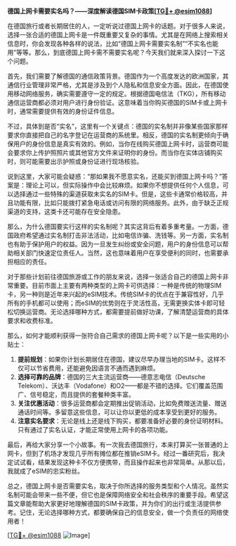 **德国上网卡需要实名吗？——深度解读德国SIM卡政策[[TG💪+ @esim1088](https://t.me/s/esim1088)]**

在德国旅行或者长期居住的人，一定听说过德国上网卡的话题。对于很多人来说，选择一张合适的德国上网卡是一件既重要又复杂的事情。尤其是在网络上搜索相关信息时，你会发现各种各样的说法，比如“德国上网卡需要实名制”“不实名也能用”等等。那么，到底德国上网卡需不需要实名呢？今天我们就来深入探讨一下这个问题。

首先，我们需要了解德国的通信政策背景。德国作为一个高度发达的欧洲国家，其通信行业管理非常严格，尤其是涉及到个人隐私和信息安全方面。因此，在德国使用移动网络服务，确实需要遵守一定的规定。根据德国电信法（TKG），所有移动通信运营商都必须对用户进行身份验证。这意味着当你购买德国的SIM卡或上网卡时，通常需要提供有效的身份证件信息。

不过，具体到是否“实名”，这里有一个关键点：德国的实名制并非像某些国家那样要求你直接把自己的名字登记在运营商的系统里。相反，德国的实名制更倾向于确保用户的身份信息是真实有效的。例如，当你在线购买德国上网卡时，运营商可能会要求你上传护照照片或其他官方文件来证明你的身份。而当你在实体店铺购买时，则可能需要出示护照或身份证进行现场核验。

说到这里，大家可能会疑惑：“那如果我不愿意实名，还能买到德国上网卡吗？”答案是：理论上可以，但实际操作中会比较麻烦。如果你不想提供任何个人信息，可以选择通过一些特殊的渠道获取未实名的SIM卡。但是，这些卡通常价格较高，并且功能有限，比如只能拨打紧急电话或访问有限的网络服务。此外，由于缺乏正规渠道的支持，这类卡还可能存在安全隐患。

那么，为什么德国要实行这样的实名制呢？其实这背后有着多重考量。一方面，德国政府希望通过实名制打击非法活动，比如电信诈骗、洗钱等。另一方面，实名制也有助于保护用户的权益。因为一旦发生纠纷或安全问题，用户的身份信息可以帮助相关部门快速定位责任人。当然，这也意味着用户在享受便利的同时，也需要承担相应的责任。

对于那些计划前往德国旅游或工作的朋友来说，选择一张适合自己的德国上网卡非常重要。目前市面上主要有两种类型的上网卡可供选择：一种是传统的物理SIM卡，另一种则是近年来兴起的eSIM技术。传统SIM卡的优点在于兼容性好，几乎所有的手机都可以使用；而eSIM的优势则在于灵活性高，无需更换实体卡即可轻松切换运营商。无论选择哪种方式，都需要提前做好功课，了解清楚运营商的具体要求和收费标准。

那么，如何才能顺利获得一张符合自己需求的德国上网卡呢？以下是一些实用的小贴士：

1. **提前规划**：如果你计划长期居住在德国，建议尽早办理当地的SIM卡。这样不仅可以节省费用，还能避免因语言不通而遇到麻烦。
2. **选择可靠的品牌**：德国的三大主流运营商——德意志电信（Deutsche Telekom）、沃达丰（Vodafone）和O2——都是不错的选择。它们覆盖范围广、信号稳定，而且提供的套餐种类丰富。
3. **关注优惠活动**：很多运营商都会定期推出促销活动，比如免费赠送流量、赠送通话时间等。多留意这些信息，可以让你以更低的成本享受到更好的服务。
4. **注意实名要求**：无论是线上还是线下购买，都要准备好必要的身份证明材料。只有通过了实名认证，才能正常使用上网卡的各项功能。

最后，再给大家分享一个小故事。有一次我去德国旅行，本来打算买一张普通的上网卡，但到了机场才发现几乎所有摊位都在推销eSIM卡。经过一番研究后，我决定试试看，结果发现这种卡不仅方便携带，而且操作起来也非常简单。从那以后，我就成了eSIM的忠实粉丝。

总之，德国上网卡是否需要实名，取决于你所选择的服务类型和个人情况。虽然实名制可能会带来一些不便，但它也是保障网络安全和社会秩序的重要手段。希望这篇文章能帮助大家更好地理解德国的SIM卡政策，并为你们的出行或生活提供参考。记住，无论选择哪种方式，都要确保自己的信息安全，做一个负责任的网络使用者！

[[TG💪+ @esim1088](https://t.me/s/esim1088) ![Image](https://i.postimg.cc/4NQfJmqS/Snipaste-2025-05-13-00-14-12.png)]